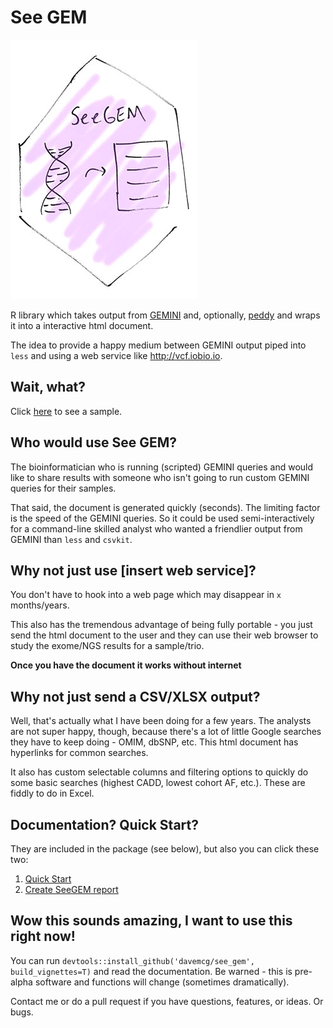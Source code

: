 # See GEM
![](https://github.com/davemcg/SeeGEM_docs/blob/master/hex_sticker/SeeGEM_doodlee.JPG)

R library which takes output from [GEMINI](http://gemini.readthedocs.io) and, optionally, [peddy](http://peddy.readthedocs.io) and wraps it into a interactive html document. 

The idea to provide a happy medium between GEMINI output piped into `less` and using a web service like http://vcf.iobio.io. 

## Wait, what?
Click [here](https://cdn.rawgit.com/davemcg/SeeGEM_docs/98d1b0cf/demos/demo.html) to see a sample.

## Who would use See GEM?
The bioinformatician who is running (scripted) GEMINI queries and would like to share results with someone who isn't going to run custom GEMINI queries for their samples. 

That said, the document is generated quickly (seconds). The limiting factor is the speed of the GEMINI queries. So it could be used semi-interactively for a command-line skilled analyst who wanted a friendlier output from GEMINI than `less` and `csvkit`. 

## Why not just use [insert web service]?
You don't have to hook into a web page which may disappear in `x` months/years. 

This also has the tremendous advantage of being fully portable - you just send the html document to the user and they can use their web browser to study the exome/NGS results for a sample/trio. 

**Once you have the document it works without internet**

## Why not just send a CSV/XLSX output?
Well, that's actually what I have been doing for a few years. The analysts are not super happy, though, because there's a lot of little Google searches they have to keep doing - OMIM, dbSNP, etc. This html document has hyperlinks for common searches. 

It also has custom selectable columns and filtering options to quickly do some basic searches (highest CADD, lowest cohort AF, etc.). These are fiddly to do in Excel. 

## Documentation? Quick Start? 
They are included in the package (see below), but also you can click these two:

  1. [Quick Start](https://cdn.rawgit.com/davemcg/SeeGEM_docs/98d1b0cf/vignettes/Quick_Start.html)
  2. [Create SeeGEM report](https://cdn.rawgit.com/davemcg/SeeGEM_docs/98d1b0cf/vignettes/Create_SeeGEM_report.html)
  
## Wow this sounds amazing, I want to use this right now!
You can run `devtools::install_github('davemcg/see_gem', build_vignettes=T)` and read the documentation. Be warned - this is pre-alpha software and functions will change (sometimes dramatically). 

Contact me or do a pull request if you have questions, features, or ideas. Or bugs. 

